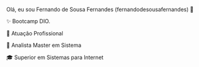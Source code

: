 
Olá, eu sou Fernando de Sousa Fernandes (fernandodesousafernandes) 👋

✨ Bootcamp DIO.

🏢 Atuação Profissional

🚀 Analista Master em Sistema

🎓 Superior em Sistemas para Internet
